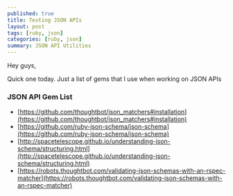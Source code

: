 ```yaml
---
published: true
title: Testing JSON APIs
layout: post
tags: [ruby, json]
categories: [ruby, json]
summary: JSON API Utilities
---
```

Hey guys,

Quick one today. Just a list of gems that I use when working on JSON APIs

### JSON API Gem List
- [https://github.com/thoughtbot/json_matchers#installation](https://github.com/thoughtbot/json_matchers#installation)
- [https://github.com/ruby-json-schema/json-schema](https://github.com/ruby-json-schema/json-schema)
- [http://spacetelescope.github.io/understanding-json-schema/structuring.html](http://spacetelescope.github.io/understanding-json-schema/structuring.html)
- [https://robots.thoughtbot.com/validating-json-schemas-with-an-rspec-matcher](https://robots.thoughtbot.com/validating-json-schemas-with-an-rspec-matcher)
